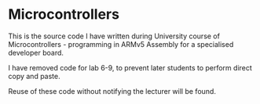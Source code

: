 # Microcontrollers

This is the source code I have written during University course of Microcontrollers - programming in ARMv5 Assembly for a specialised developer board.

I have removed code for lab 6-9, to prevent later students to perform direct copy and paste.

Reuse of these code without notifying the lecturer will be found.
